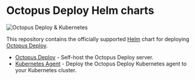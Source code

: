 # Octopus Deploy Helm charts

![Octopus Deploy & Kubernetes](octopus-kubernetes.png)

This repository contains the officially supported [Helm](https://helm.sh) chart for deploying [Octopus Deploy](https://octopus.com).

- [Octopus Deploy](https://github.com/OctopusDeploy/helm-charts/tree/main/charts/octopus-deploy) - Self-host the Octopus Deploy server. 
- [Kubernetes Agent](./charts/kubernetes-agent) - Deploy the Octopus Deploy Kubernetes agent to your Kubernetes cluster.

